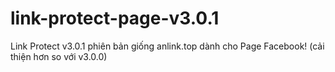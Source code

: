 # link-protect-page-v3.0.1
Link Protect v3.0.1 phiên bản giống anlink.top dành cho Page Facebook! (cải thiện hơn so với v3.0.0)
